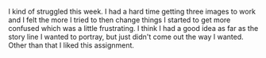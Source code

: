 I kind of struggled this week. I had a hard time getting three images to work and I felt the more I tried to then change things I started to get more confused which was a little frustrating. I think I had a good idea as far as the story line I wanted to portray, but just didn't come out the way I wanted. Other than that I liked this assignment.
